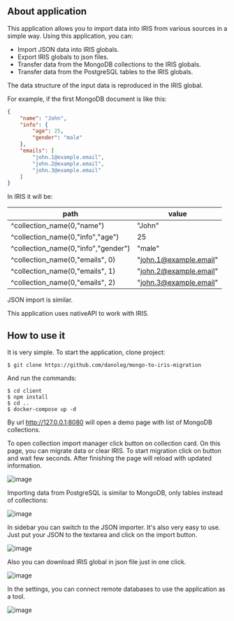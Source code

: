 
## About application
This application allows you to import data into IRIS from various sources in a simple way.
Using this application, you can: 
 - Import JSON data into IRIS globals.
 - Export IRIS globals to json files.
 - Transfer data from the MongoDB collections to the IRIS globals. 
 - Transfer data from the PostgreSQL tables to the IRIS globals. 
 
  The data structure of the input data is reproduced in the IRIS global.
 

For example, if the first MongoDB document is like this:

```json
{
    "name": "John",
    "info": {
        "age": 25,
        "gender": "male" 
    },
    "emails": [
        "john.1@example.email",
        "john.2@example.email",
        "john.3@example.email"
    ]
}
```

In IRIS it will be:

| path                                | value                  |
|-------------------------------------|------------------------|
| ^collection_name(0,"name")          | "John"                 |
| ^collection_name(0,"info","age")    | 25                     |
| ^collection_name(0,"info","gender") | "male"                 |
| ^collection_name(0,"emails", 0)     | "john.1@example.email" |
| ^collection_name(0,"emails", 1)     | "john.2@example.email" |
| ^collection_name(0,"emails", 2)     | "john.3@example.email" |


JSON import is similar.

This application uses nativeAPI to work with IRIS.
## How to use it
It is very simple. To start the application, clone project:
 ```
$ git clone https://github.com/danoleg/mongo-to-iris-migration
```
And run the commands:
```
$ cd client
$ npm install
$ cd ..
$ docker-compose up -d
```

By url http://127.0.0.1:8080 will open a demo page with list of MongoDB collections. 

To open collection import manager click button on collection card. On this page, you can migrate data or clear IRIS.
To start migration click on button and wait few seconds. After finishing the page will reload with updated information.

![image](https://user-images.githubusercontent.com/31770269/216854586-b92c12e4-d392-4fe4-972f-5ea37530b579.png)


Importing data from PostgreSQL is similar to MongoDB, only tables instead of collections:

![image](https://user-images.githubusercontent.com/31770269/216854753-433ae03a-a3b9-4b75-a826-d416980c1800.png)


In sidebar you can switch to the JSON importer. It's also very easy to use. Just put your JSON to the textarea and click on the import button.

![image](https://user-images.githubusercontent.com/31770269/216854418-1404fb0d-9abe-4ba3-94e9-37df28841d98.png)


Also you can download IRIS global in json file just in one click.

![image](https://user-images.githubusercontent.com/31770269/216854511-d8ae1c07-51d6-4c75-ac53-dcae687f0d95.png)


In the settings, you can connect remote databases to use the application as a tool.

![image](https://user-images.githubusercontent.com/31770269/216854363-b7190946-2b23-4151-8e6e-ff2c61e1e738.png)
